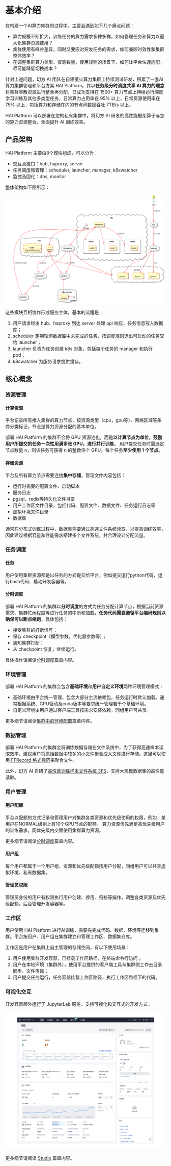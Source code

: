 #  基本介绍

<!-- 大规模高性能深度学习训练平台 HAI Platform 由幻方 AI 团队研发并开源，在幻方自建算力集群上持续运行和迭代。
该平台面向大型算力集群，其以**任务级分时调度共享 AI 算力的理念**将集群零散资源进行整合，进行统一的算力分配，可以在满足任务优先级的前提下最大化集群整体效率。 -->

在构建一个AI算力集群的过程中，主要会遇到如下几个痛点问题：

- 算力规模不断扩大，训练任务的算力需求多种多样，如何管理任务和算力以最大化集群资源使用？
- 集群使用有峰谷差异，同时又要应对突发任务的需求，如何兼顾时效性和集群整体效率？
- 在调整集群算力类型、资源数量、使用规则的场景下，如何让平台快速适配，尽可能降低切换成本？

针对上述问题，幻方 AI 团队在自建萤火算力集群上持续测试研发，积累了一套AI算力集群管理和平台方案 HAI Platform。其以**任务级分时调度共享 AI 算力的理念**将集群零散资源进行整合再分配，已成功支持在 1500+ 算力节点上持续运行深度学习训练及其他多类型任务，日常算力占用率在 95% 以上，日常资源使用率在 75% 以上，包括算力和存储在内的节点间数据吞吐 7TB/s 以上。


<!-- 平台针对在深度学习训练场景下的**资源管理、任务管理、环境管理、用户管理、数据管理、可视化交互等一般性需求，设计了全流程解决方案，以及灵活的扩展方式**。
使用算力资源的用户只需通过合适的编码方式实现分布式训练，无需关注如何获取、配置计算节点，平台自动处理任务编排、调度、打断恢复等流程，自动识别节点故障、无效任务并及时调整切换，
支持资源分区管理、自动平衡负载。 -->

HAI Platform 可以部署在您的私有集群中，将幻方 AI 研发的高性能框架算子与您的算力资源整合，全面提升 AI 训练效率。


## 产品架构

HAI Platform 主要由8个模块组成，可以分为：
- 交互及接口：hub, haproxy, server
- 任务调度和管理：scheduler, launcher, manager, k8swatcher
- 监控及固化：dbs, monitor

整体架构如下图所示：

![](../_static/pic/platform_arch.png)

这些模块互相协作形成服务主体，基本的流程是：
1. 用户请求经由 hub、haproxy 到达 server 处理 api 响应，任务信息写入数据库；
2. scheduler 定期轮询数据库中未完成的任务，按调度规则选出可启动的任务交给 launcher；
3. launcher 负责为任务创建 k8s 对象，包括每个任务的 manager 和执行 pod；
4. k8swatcher 为服务请求提供缓存。


## 核心概念

### 资源管理

#### 计算资源

平台记录所有接入集群的算力节点，按资源类型（cpu，gpu等）、网络区域等条件分类标记，节点是算力资源分配的基本单位。

部署 HAI Platform 的集群不会将 GPU 资源池化，而是**以计算节点为单位，鼓励用户所提交的任务一次性用满多张 GPU，进行并行训练**。
用户提交任务时需选定节点数量 n，则该任务可获得 n 的整数倍个 GPU。每个任务**至少使用 1 个节点**。

#### 存储资源

平台及所有算力节点需要连接**集中存储**，管理文件内容包括：

- 运行时需要的配置文件、启动脚本
- 服务日志
- pgsql、redis等持久化文件目录
- 用户工作区文件目录，包括代码、配置文件、数据文件、任务运行日志等
- 虚拟环境文件目录
- 数据集

通常在分布式训练过程中，数据集需要通过高速文件系统读取，以提高训练效率，因此建议根据容量和性能需求搭建多个文件系统，并合理设计分配流量。


### 任务调度

#### 任务

用户使用集群资源都是以任务的方式提交给平台，例如提交运行python代码、运行bash代码、启动开发容器等。

#### 分时调度

部署 HAI Platform 的集群以**分时调度**的方式为任务分配计算节点，根据当前资源需求、集群忙闲程度等进行任务的中断和加载，**任务代码需要遵循平台编码规则以确保可以断点续跑**，具体包括：

- 接受集群的打断信号；
- 保存 checkpoint（模型参数，优化器参数等）；
- 通知集群打断；
- 从 checkpoint 恢复，继续运行。

具体操作请阅读[分时调度](../guide/schedule)篇章内容。

### 环境管理

部署 HAI Platform 的集群会包含**基础环境**和**用户自定义环境**两种环境管理模式：

- 基础环境由平台统一管理，包含大部分主流依赖包，任务运行时默认加载。通常根据系统、GPU驱动及cuda版本等要求统一管理若干个基础环境。
- 自定义环境由用户通过客户端工具按需求安装依赖，同组用户可共享。

更多细节请阅读[集群中的环境配置](../guide/environment)篇章内容。


### 数据管理

部署 HAI Platform 的集群会将训练数据存储在文件系统中，为了获得高速样本读取效率，建议用户将原始数据中较多的小文件聚合成大文件进行存储。这里可以使用[ FFRecord 格式规范](https://www.high-flyer.cn/blog/ffrecord/)来聚合文件。

此外，幻方 AI 自研了[高性能训练样本文件系统 3FS](https://www.high-flyer.cn/blog/3fs/)，支持大规模数据集的高性能读取。


### 用户管理

#### 用户配额

平台以配额的方式记录和管理用户对集群各类资源和优先级使用的权限，例如：某用户在NORMAL级别上有10个GPU节点的配额。
算力资源优先满足高优先级用户的训练需求。同优先级内交替使用集群算力资源。

更多细节请阅读[分时调度](../guide/schedule)篇章内容。

#### 用户组

每个用户都属于一个用户组，资源和优先级配额按用户分配，同组用户可以共享虚拟环境、私有数据集。

#### 管理员权限

管理员身份的用户有权限执行用户创建、停用、归档等操作，调整各类资源及优先级配额，后台管理开发容器等。


### 工作区

用户使用 HAI Platform 进行AI训练，需要先完成代码、数据、环境等迁移到集群。平台按用户、用户组在集群建立和管理工作区、数据集仓库。

工作区是用户在集群上自主管理的存储空间，有以下使用场景：
1. 用户使用集群开发容器，已挂载工作区路径，在终端命令行访问；
2. 用户在本地环境（集群外），使用平台提供的客户端工具与集群侧工作去目录同步、文件传输；
3. 用户提交任务运行，任务容器挂载工作区路径，执行工作区路径下的代码。


### 可视化交互

开发容器额外运行了 JupyterLab 服务，支持可视化和交互式的开发方式：

![](../_static/pic/studio_screenshot1.png)


更多细节请阅读 [Studio](../guide/studio) 篇章内容。


